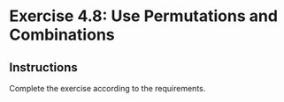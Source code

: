 # Exercise 4.8: Use Permutations and Combinations

## Instructions

Complete the exercise according to the requirements.
